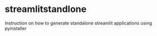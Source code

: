 # streamlitstandlone
Instruction on how to generate standalone streamlit applications using pyinstaller
